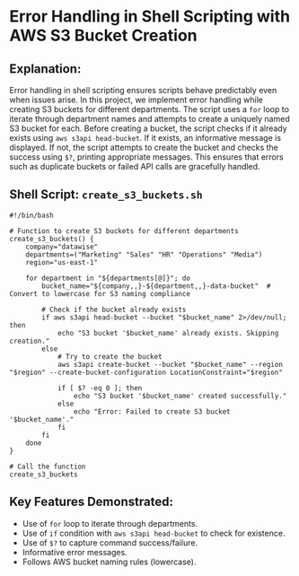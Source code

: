 # Error Handling in Shell Scripting with AWS S3 Bucket Creation
## Explanation:
Error handling in shell scripting ensures scripts behave predictably even when issues arise. In this project, we implement error handling while creating S3 buckets for different departments. The script uses a `for` loop to iterate through department names and attempts to create a uniquely named S3 bucket for each. Before creating a bucket, the script checks if it already exists using `aws s3api head-bucket`. If it exists, an informative message is displayed. If not, the script attempts to create the bucket and checks the success using `$?`, printing appropriate messages. This ensures that errors such as duplicate buckets or failed API calls are gracefully handled.

## Shell Script: `create_s3_buckets.sh`

```
#!/bin/bash

# Function to create S3 buckets for different departments
create_s3_buckets() {
    company="datawise"
    departments=("Marketing" "Sales" "HR" "Operations" "Media")
    region="us-east-1"

    for department in "${departments[@]}"; do
        bucket_name="${company,,}-${department,,}-data-bucket"  # Convert to lowercase for S3 naming compliance

        # Check if the bucket already exists
        if aws s3api head-bucket --bucket "$bucket_name" 2>/dev/null; then
            echo "S3 bucket '$bucket_name' already exists. Skipping creation."
        else
            # Try to create the bucket
            aws s3api create-bucket --bucket "$bucket_name" --region "$region" --create-bucket-configuration LocationConstraint="$region"
            
            if [ $? -eq 0 ]; then
                echo "S3 bucket '$bucket_name' created successfully."
            else
                echo "Error: Failed to create S3 bucket '$bucket_name'."
            fi
        fi
    done
}

# Call the function
create_s3_buckets
```
## Key Features Demonstrated:

* Use of `for` loop to iterate through departments.
* Use of `if` condition with `aws s3api head-bucket` to check for existence.
* Use of `$?` to capture command success/failure.
* Informative error messages.
* Follows AWS bucket naming rules (lowercase).
